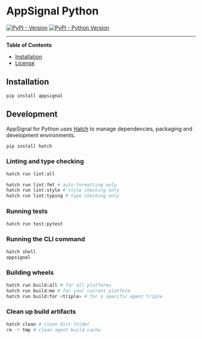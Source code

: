 # AppSignal Python

[![PyPI - Version](https://img.shields.io/pypi/v/appsignal-python.svg)](https://pypi.org/project/appsignal-python)
[![PyPI - Python Version](https://img.shields.io/pypi/pyversions/appsignal-python.svg)](https://pypi.org/project/appsignal-python)

-----

**Table of Contents**

- [Installation](#installation)
- [License](#license)

## Installation

```console
pip install appsignal
```

## Development

AppSignal for Python uses [Hatch](https://hatch.pypa.io/latest/) to manage dependencies, packaging and development environments.

```sh
pip install hatch
```

### Linting and type checking

```sh
hatch run lint:all

hatch run lint:fmt # auto-formatting only
hatch run lint:style # style checking only
hatch run lint:typing # type checking only
```

### Running tests

```sh
hatch run test:pytest
```

### Running the CLI command

```sh
hatch shell
appsignal
```

### Building wheels

```sh
hatch run build:all # for all platforms
hatch run build:me # for your current platform
hatch run build:for <triple> # for a specific agent triple
```

### Clean up build artifacts
```sh
hatch clean # clean dist folder
rm -r tmp # clean agent build cache
```

